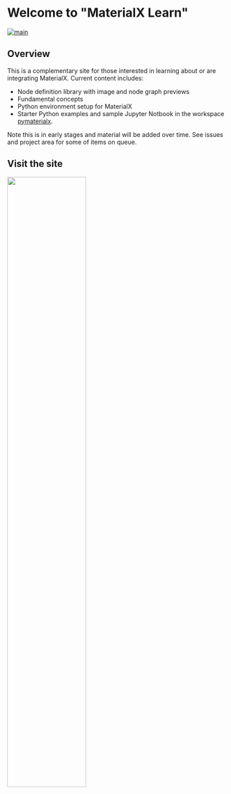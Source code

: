 # Welcome to "MaterialX Learn"
[![main](https://github.com/kwokcb/MaterialX_Plus/actions/workflows/main.yml/badge.svg)](https://github.com/kwokcb/MaterialX_Plus/actions/workflows/main.yml)

## Overview

This is a complementary site for those interested in learning about or are integrating MaterialX. Current content includes:
* Node definition library with image and node graph previews
* Fundamental concepts
* Python environment setup for MaterialX
* Starter Python examples and sample Jupyter Notbook in the workspace [pymaterialx](pymaterialx).

Note this is in early stages and material will be added over time. 
See issues and project area for some of items on queue.

## Visit the site 
<a href="https://kwokcb.github.io/MaterialX_Learn/">
<img src="https://user-images.githubusercontent.com/49369885/216663255-fd7a8752-3256-4907-a60c-c7fff65f4304.png" width="60%">
</a>

